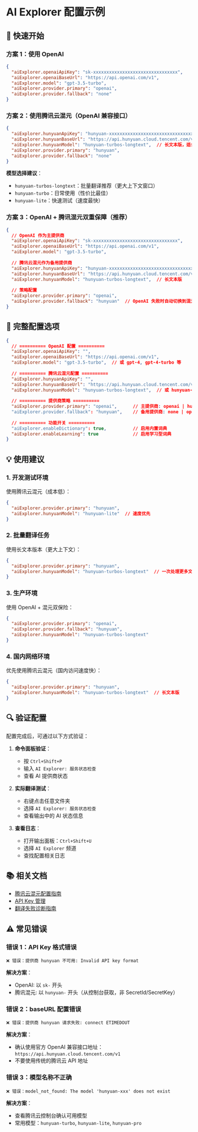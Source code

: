 # AI Explorer 配置示例

## 🎯 快速开始

### 方案 1：使用 OpenAI

```json
{
  "aiExplorer.openaiApiKey": "sk-xxxxxxxxxxxxxxxxxxxxxxxxxxxxxxxx",
  "aiExplorer.openaiBaseUrl": "https://api.openai.com/v1",
  "aiExplorer.model": "gpt-3.5-turbo",
  "aiExplorer.provider.primary": "openai",
  "aiExplorer.provider.fallback": "none"
}
```

### 方案 2：使用腾讯云混元（OpenAI 兼容接口）

```json
{
  "aiExplorer.hunyuanApiKey": "hunyuan-xxxxxxxxxxxxxxxxxxxxxxxxxxxxxxxx",
  "aiExplorer.hunyuanBaseUrl": "https://api.hunyuan.cloud.tencent.com/v1",
  "aiExplorer.hunyuanModel": "hunyuan-turbos-longtext",  // 长文本版，适合批量翻译
  "aiExplorer.provider.primary": "hunyuan",
  "aiExplorer.provider.fallback": "none"
}
```

**模型选择建议**：
- `hunyuan-turbos-longtext`：批量翻译推荐（更大上下文窗口）
- `hunyuan-turbo`：日常使用（性价比最佳）
- `hunyuan-lite`：快速测试（速度最快）

### 方案 3：OpenAI + 腾讯混元双重保障（推荐）

```json
{
  // OpenAI 作为主提供商
  "aiExplorer.openaiApiKey": "sk-xxxxxxxxxxxxxxxxxxxxxxxxxxxxxxxx",
  "aiExplorer.openaiBaseUrl": "https://api.openai.com/v1",
  "aiExplorer.model": "gpt-3.5-turbo",
  
  // 腾讯云混元作为备用提供商
  "aiExplorer.hunyuanApiKey": "hunyuan-xxxxxxxxxxxxxxxxxxxxxxxxxxxxxxxx",
  "aiExplorer.hunyuanBaseUrl": "https://api.hunyuan.cloud.tencent.com/v1",
  "aiExplorer.hunyuanModel": "hunyuan-turbos-longtext",  // 长文本版
  
  // 策略配置
  "aiExplorer.provider.primary": "openai",
  "aiExplorer.provider.fallback": "hunyuan"  // OpenAI 失败时自动切换到混元
}
```

## 🔧 完整配置选项

```json
{
  // ========== OpenAI 配置 ==========
  "aiExplorer.openaiApiKey": "",
  "aiExplorer.openaiBaseUrl": "https://api.openai.com/v1",
  "aiExplorer.model": "gpt-3.5-turbo",  // 或 gpt-4, gpt-4-turbo 等
  
  // ========== 腾讯云混元配置 ==========
  "aiExplorer.hunyuanApiKey": "",
  "aiExplorer.hunyuanBaseUrl": "https://api.hunyuan.cloud.tencent.com/v1",
  "aiExplorer.hunyuanModel": "hunyuan-turbos-longtext",  // 或 hunyuan-turbo, hunyuan-lite, hunyuan-pro
  
  // ========== 提供商策略 ==========
  "aiExplorer.provider.primary": "openai",      // 主提供商: openai | hunyuan
  "aiExplorer.provider.fallback": "hunyuan",    // 备用提供商: none | openai | hunyuan
  
  // ========== 功能开关 ==========
  "aiExplorer.enableDictionary": true,          // 启用内置词典
  "aiExplorer.enableLearning": true             // 启用学习型词典
}
```

## 💡 使用建议

### 1. 开发测试环境

使用腾讯云混元（成本低）：
```json
{
  "aiExplorer.provider.primary": "hunyuan",
  "aiExplorer.hunyuanModel": "hunyuan-lite"  // 速度优先
}
```

### 2. 批量翻译任务

使用长文本版本（更大上下文）：
```json
{
  "aiExplorer.provider.primary": "hunyuan",
  "aiExplorer.hunyuanModel": "hunyuan-turbos-longtext"  // 一次处理更多文件
}
```

### 3. 生产环境

使用 OpenAI + 混元双保险：
```json
{
  "aiExplorer.provider.primary": "openai",
  "aiExplorer.provider.fallback": "hunyuan",
  "aiExplorer.hunyuanModel": "hunyuan-turbos-longtext"
}
```

### 4. 国内网络环境

优先使用腾讯云混元（国内访问速度快）：
```json
{
  "aiExplorer.provider.primary": "hunyuan",
  "aiExplorer.hunyuanModel": "hunyuan-turbos-longtext"  // 长文本版
}
```

## 🔍 验证配置

配置完成后，可通过以下方式验证：

1. **命令面板验证**：
   - 按 `Ctrl+Shift+P`
   - 输入 `AI Explorer: 服务状态检查`
   - 查看 AI 提供商状态

2. **实际翻译测试**：
   - 右键点击任意文件夹
   - 选择 `AI Explorer: 服务状态检查`
   - 查看输出中的 AI 状态信息

3. **查看日志**：
   - 打开输出面板：`Ctrl+Shift+U`
   - 选择 `AI Explorer` 频道
   - 查找配置相关日志

## 📚 相关文档

- [腾讯云混元配置指南](./腾讯混元配置指南.md)
- [API Key 管理](./api%20key%20.md)
- [翻译失败诊断指南](./翻译失败诊断指南.md)

## ⚠️ 常见错误

### 错误 1：API Key 格式错误

```
❌ 错误：提供商 hunyuan 不可用: Invalid API key format
```

**解决方案**：
- OpenAI: 以 `sk-` 开头
- 腾讯混元: 以 `hunyuan-` 开头（从控制台获取，非 SecretId/SecretKey）

### 错误 2：baseURL 配置错误

```
❌ 错误：提供商 hunyuan 请求失败: connect ETIMEDOUT
```

**解决方案**：
- 确认使用官方 OpenAI 兼容接口地址：`https://api.hunyuan.cloud.tencent.com/v1`
- 不要使用传统的腾讯云 API 地址

### 错误 3：模型名称不正确

```
❌ 错误：model_not_found: The model 'hunyuan-xxx' does not exist
```

**解决方案**：
- 查看腾讯云控制台确认可用模型
- 常用模型：`hunyuan-turbo`, `hunyuan-lite`, `hunyuan-pro`
